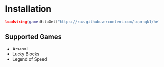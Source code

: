 # Installation
```lua
loadstring(game:HttpGet("https://raw.githubusercontent.com/topraqk1/helixia-hub/refs/heads/main/hub.lua"))()
```

## Supported Games
- Arsenal
- Lucky Blocks
- Legend of Speed
